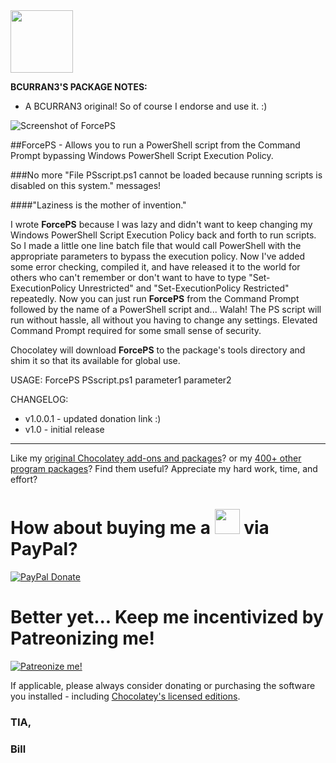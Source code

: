 <img src="https://raw.githubusercontent.com/bcurran3/ChocolateyPackages/master/forceps/ForcePS_icon.png" width="100" height="100">

**BCURRAN3'S PACKAGE NOTES:**

* A BCURRAN3 original! So of course I endorse and use it. :)

![Screenshot of ForcePS](https://raw.githubusercontent.com/bcurran3/ChocolateyPackages/master/forceps/ForcePS_screenshot.png)
	
##ForcePS - Allows you to run a PowerShell script from the Command Prompt bypassing Windows PowerShell Script Execution Policy.

###No more "File PSscript.ps1 cannot be loaded because running scripts is disabled on this system." messages!

####"Laziness is the mother of invention."

I wrote **ForcePS** because I was lazy and didn't want to keep changing my Windows PowerShell Script Execution Policy back and forth to run scripts. So I made a little one line batch file that would call PowerShell with the appropriate parameters to bypass the execution policy. Now I've added some error checking, compiled it, and have released it to the world for others who can't remember or don't want to have to type "Set-ExecutionPolicy Unrestricted" and "Set-ExecutionPolicy Restricted" repeatedly. Now you can just run **ForcePS** from the Command Prompt followed by the name of a PowerShell script and... Walah! The PS script will run without hassle, all without you having to change any settings. Elevated Command Prompt required for some small sense of security.

Chocolatey will download **ForcePS** to the package's tools directory and shim it so that its available for global use.

USAGE: ForcePS PSscript.ps1 parameter1 parameter2

CHANGELOG:
* v1.0.0.1 - updated donation link :)
* v1.0 - initial release

***

Like my [original Chocolatey add-ons and packages](https://chocolatey.org/search?q=tag%3Abcurran3)? or my [400+ other program packages](https://chocolatey.org/profiles/bcurran3)? Find them useful? Appreciate my hard work, time, and effort?


<h1>How about buying me a <img src="https://cdn.rawgit.com/bcurran3/ChocolateyPackages/master/mylogos/beer.png" alt="" width="40" height="40"> via PayPal?</h1>

[![PayPal Donate](https://www.paypalobjects.com/webstatic/mktg/logo/AM_SbyPP_mc_vs_dc_ae.jpg)](https://www.paypal.me/bcurran3donations)

<h1>Better yet... Keep me incentivized by Patreonizing me!</h1>

[![Patreonize me!](https://c5.patreon.com/external/logo/downloads_wordmark_white_on_coral.png)](https://www.patreon.com/bcurran3)


If applicable, please always consider donating or purchasing the software you installed - including [Chocolatey's licensed editions](https://chocolatey.org/pricing).

<h3>TIA,</h3>

<h3>Bill</h3>